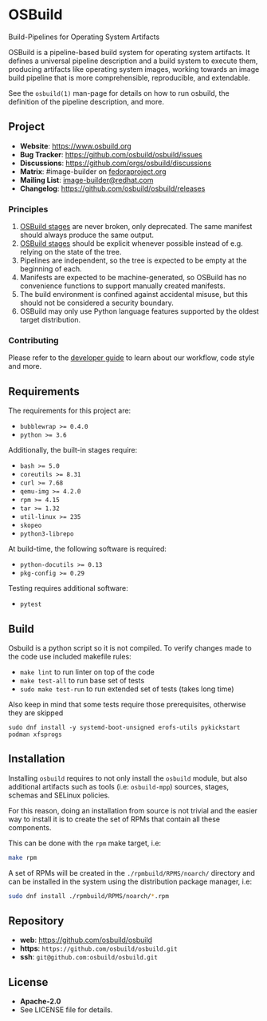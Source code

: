 # OSBuild

Build-Pipelines for Operating System Artifacts

OSBuild is a pipeline-based build system for operating system artifacts. It
defines a universal pipeline description and a build system to execute them,
producing artifacts like operating system images, working towards an image
build pipeline that is more comprehensible, reproducible, and extendable.

See the `osbuild(1)` man-page for details on how to run osbuild, the definition
of the pipeline description, and more.

## Project

 * **Website**: https://www.osbuild.org
 * **Bug Tracker**: https://github.com/osbuild/osbuild/issues
 * **Discussions**: https://github.com/orgs/osbuild/discussions
 * **Matrix**: #image-builder on [fedoraproject.org](https://matrix.to/#/#image-builder:fedoraproject.org)
 * **Mailing List**: image-builder@redhat.com
 * **Changelog**: https://github.com/osbuild/osbuild/releases

### Principles

1. [OSBuild stages](./stages) are never broken, only deprecated. The same manifest should always produce the same output.
2. [OSBuild stages](./stages) should be explicit whenever possible instead of e.g. relying on the state of the tree.
3. Pipelines are independent, so the tree is expected to be empty at the beginning of each.
4. Manifests are expected to be machine-generated, so OSBuild has no convenience functions to support manually created manifests.
5. The build environment is confined against accidental misuse, but this should not be considered a security boundary.
6. OSBuild may only use Python language features supported by the oldest target distribution.

### Contributing

Please refer to the [developer guide](https://osbuild.org/docs/developer-guide/index) to learn about our workflow, code style and more.

## Requirements

The requirements for this project are:

 * `bubblewrap >= 0.4.0`
 * `python >= 3.6`

Additionally, the built-in stages require:

 * `bash >= 5.0`
 * `coreutils >= 8.31`
 * `curl >= 7.68`
 * `qemu-img >= 4.2.0`
 * `rpm >= 4.15`
 * `tar >= 1.32`
 * `util-linux >= 235`
 * `skopeo`
 * `python3-librepo`

At build-time, the following software is required:

 * `python-docutils >= 0.13`
 * `pkg-config >= 0.29`

Testing requires additional software:

 * `pytest`

## Build

Osbuild is a python script so it is not compiled.
To verify changes made to the code use included makefile rules:

 * `make lint` to run linter on top of the code
 * `make test-all` to run base set of tests
 * `sudo make test-run` to run extended set of tests (takes long time)

Also keep in mind that some tests require those prerequisites,
otherwise they are skipped

```
sudo dnf install -y systemd-boot-unsigned erofs-utils pykickstart podman xfsprogs
```

## Installation

Installing `osbuild` requires to not only install the `osbuild` module, but also
additional artifacts such as tools (i.e: `osbuild-mpp`) sources, stages, schemas
and SELinux policies.

For this reason, doing an installation from source is not trivial and the easier
way to install it is to create the set of RPMs that contain all these components.

This can be done with the `rpm` make target, i.e:

```sh
make rpm
```

A set of RPMs will be created in the `./rpmbuild/RPMS/noarch/` directory and can
be installed in the system using the distribution package manager, i.e:

```sh
sudo dnf install ./rpmbuild/RPMS/noarch/*.rpm
```

## Repository

 - **web**:   https://github.com/osbuild/osbuild
 - **https**: `https://github.com/osbuild/osbuild.git`
 - **ssh**:   `git@github.com:osbuild/osbuild.git`

## License

 - **Apache-2.0**
 - See LICENSE file for details.
